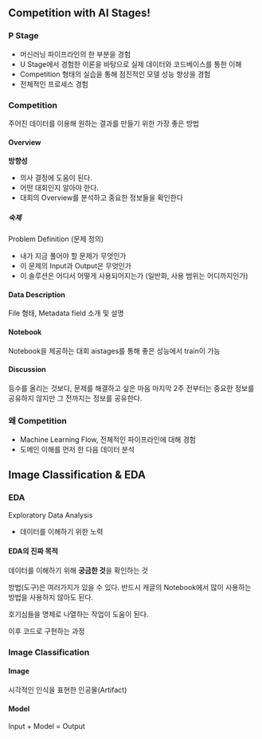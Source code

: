 ## Competition with AI Stages!

### P Stage
- 머신러닝 파이프라인의 한 부분을 경험
- U Stage에서 경험한 이론을 바탕으로 실제 데이터와 코드베이스를 통한 이해
- Competition 형태의 실습을 통해 점진적인 모델 성능 향상을 경험
- 전체적인 프로세스 경험

### Competition
주어진 데이터를 이용해 원하는 결과를 만들기 위한 가장 좋은 방법

#### Overview
**방향성**
- 의사 결정에 도움이 된다.
- 어떤 대회인지 알아야 한다.
- 대회의 Overview를 분석하고 중요한 정보들을 확인한다

##### 숙제
Problem Definition (문제 정의)
- 내가 지금 풀어야 할 문제가 무엇인가
- 이 문제의 Input과 Output은 무엇인가
- 이 솔루션은 어디서 어떻게 사용되어지는가 (일반화, 사용 범위는 어디까지인가)

#### Data Description
File 형태, Metadata field 소개 및 설명

#### Notebook
Notebook을 제공하는 대회
aistages를 통해 좋은 성능에서 train이 가능

#### Discussion
등수를 올리는 것보다, 문제를 해결하고 싶은 마음
마지막 2주 전부터는 중요한 정보를 공유하지 않지만 그 전까지는 정보를 공유한다.

### 왜 Competition
- Machine Learning Flow, 전체적인 파이프라인에 대해 경험
- 도메인 이해를 먼저 한 다음 데이터 분석

## Image Classification & EDA
### EDA
Exploratory Data Analysis
- 데이터를 이해하기 위한 노력

#### EDA의 진짜 목적
데이터를 이해하기 위해 **궁금한 것**을 확인하는 것

방법(도구)은 여러가지가 있을 수 있다. 반드시 캐글의 Notebook에서 많이 사용하는 방법을 사용하지 않아도 된다.

호기심들을 명제로 나열하는 작업이 도움이 된다.

이후 코드로 구현하는 과정

### Image Classification
#### Image
시각적인 인식을 표현한 인공물(Artifact)

#### Model
Input + Model = Output
